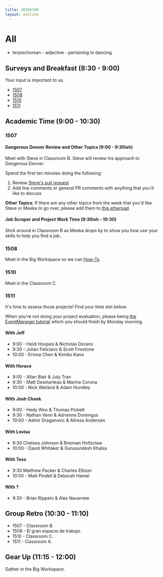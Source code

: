 ```yaml
---
title: 20160108
layout: outline
---
```


# All

* terpischorean - adjective - pertaining to dancing.

## Surveys and Breakfast (8:30 - 9:00)

Your input is important to us.

* [1507](https://docs.google.com/forms/d/1YcqKNRCXTFI_6qnMu8uFbvr6kL1iHEQBhTEgMJFQblI/viewform)
* [1508](http://goo.gl/forms/Sfj4L2WIH3)
* [1510](https://docs.google.com/a/casimircreative.com/forms/d/1M_cAQ_kSMlCwLyqfO1li4HFi8ynFB2l-sBGcdDhCw-E/viewform)
* [1511]()

## Academic Time (9:00 - 10:30)

### 1507

#### Dangerous Denver Review and Other Topics (9:00 - 9:30ish)

Meet with Steve in Classroom B. Steve will review his approach to Dangerous Denver.

Spend the first ten minutes doing the following:

1. Review [Steve's pull request](https://github.com/turingschool-examples/dangerous-denver/pull/1)
1. Add line comments or general PR comments with anything that you'd like to discuss

**Other Topics**: If there are any other topics from the week that you'd like Steve or Meeka to go over, please add them to [this etherpad](https://public.etherpad-mozilla.org/p/1507-2016-01-08).

#### Job Scraper and Project Work Time (9:30ish - 10:30)

Stick around in Classroom B as Meeka drops by to show you how use your skills to help you find a job..

### 1508

Meet in the Big Workspace so we can [How-To](https://github.com/turingschool/lesson_plans/blob/master/ruby_03-professional_rails_applications/howto-howto.md)

### 1510

Meet in the Classroom C.

### 1511

It's time to assess those projects! Find your time slot below.

When you're not doing your project evaluation, please being [the EventManager tutorial](http://tutorials.jumpstartlab.com/projects/eventmanager.html) which you should finish by Monday morning.

#### With Jeff

* 9:00 - Heidi Hoopes & Nicholas Dorans
* 9:30 - Julian Feliciano & Scott Firestone
* 10:00 - Erinna Chen & Kimiko Kano

#### With Horace

* 9:00 - Allan Blair & July Tran
* 9:30 - Matt Desmarteau & Marina Corona
* 10:00 - Nick Weiland & Adam Hundley

#### With Josh Cheek

* 9:00 - Hedy Woo & Thomas Pickett
* 9:30 - Nathan Venn & Adrienne Domingus
* 10:00 - Admir Draganovic & Alireza Andersen

#### With Lovisa

* 9:30 Chelsea Johnson & Brennan Holtzclaw
* 10:00 - David Whitaker & Gurusundesh Khalsa

#### With Tess

* 9:30 Matthew Packer & Charles Ellison
* 10:00 - Matt Pindell & Deborah Hamel

#### With ?

* 9:30 - Brian Rippeto & Alex Navarrete

## Group Retro (10:30 - 11:10)

* 1507 - Classroom B.
* 1508 - El gran espacio de trabajo.
* 1510 - Classroom C.
* 1511 - Classroom A.

## Gear Up (11:15 - 12:00)

Gather in the Big Workspace.
